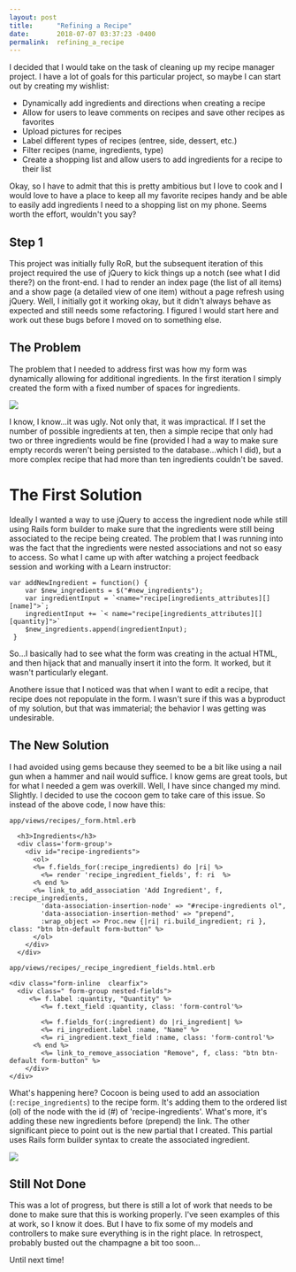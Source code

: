 ```yaml
---
layout: post
title:      "Refining a Recipe"
date:       2018-07-07 03:37:23 -0400
permalink:  refining_a_recipe
---
```



I decided that I would take on the task of cleaning up my recipe manager project. I have a lot of goals for this particular project, so maybe I can start out by creating my wishlist:

* Dynamically add ingredients and directions when creating a recipe
* Allow for users to leave comments on recipes and save other recipes as favorites
* Upload pictures for recipes
* Label different types of recipes (entree, side, dessert, etc.)
* Filter recipes (name, ingredients, type)
* Create a shopping list and allow users to add ingredients for a recipe to their list

Okay, so I have to admit that this is pretty ambitious but I love to cook and I would love to have a place to keep all my favorite recipes handy and be able to easily add ingredients I need to a shopping list on my phone. Seems worth the effort, wouldn't you say?

## Step 1
This project was initially fully RoR, but the subsequent iteration of this project required the use of jQuery to kick things up a notch (see what I did there?) on the front-end. I had to render an index page (the list of all items) and a show page (a detailed view of one item) without a page refresh using jQuery. Well, I initially got it working okay, but it didn't always behave as expected and still needs some refactoring. I figured I would start here and work out these bugs before I moved on to something else.

## The Problem
The problem that I needed to address first was how my form was dynamically allowing for additional ingredients. In the first iteration I simply created the form with a fixed number of spaces for ingredients. 

![](https://media.giphy.com/media/cPKWZB2aaB3rO/giphy.gif)

I know, I know...it was ugly. Not only that, it was impractical. If I set the number of possible ingredients at ten, then a simple recipe that only had two or three ingredients would be fine (provided I had a way to make sure empty records weren't being persisted to the database...which I did), but a more complex recipe that had more than ten ingredients couldn't be saved.

# The First Solution
Ideally I wanted a way to use jQuery to access the ingredient node while still using Rails form builder to make sure that the ingredients were still being associated to the recipe being created. The problem that I was running into was the fact that the ingredients were nested associations and not so easy to access. So what I came up with after watching a project feedback session and working with a Learn instructor:

```
var addNewIngredient = function() {
    var $new_ingredients = $("#new_ingredients");
    var ingredientInput = `<name="recipe[ingredients_attributes][][name]">`;
    ingredientInput += `< name="recipe[ingredients_attributes][][quantity]">`
    $new_ingredients.append(ingredientInput);
 }
 ```
 
So...I basically had to see what the form was creating in the actual HTML, and then hijack that and manually insert it into the form. It worked, but it wasn't particularly elegant.
 
 Anothere issue that I noticed was that when I want to edit a recipe, that recipe does not repopulate in the form. I wasn't sure if this was a byproduct of my solution, but that was immaterial; the behavior I was getting was undesirable.
 
 ## The New Solution
 I had avoided using gems because they seemed to be a bit like using a nail gun when a hammer and nail would suffice. I know gems are great tools, but for what I needed a gem was overkill. Well, I have since changed my mind. Slightly. I decided to use the cocoon gem to take care of this issue. So instead of the above code, I now have this:
 
```
app/views/recipes/_form.html.erb

  <h3>Ingredients</h3>
  <div class='form-group'>
    <div id="recipe-ingredients">
      <ol>
      <%= f.fields_for(:recipe_ingredients) do |ri| %>
        <%= render 'recipe_ingredient_fields', f: ri  %>
      <% end %>
      <%= link_to_add_association 'Add Ingredient', f, :recipe_ingredients,
        'data-association-insertion-node' => "#recipe-ingredients ol",
        'data-association-insertion-method' => "prepend",
        :wrap_object => Proc.new {|ri| ri.build_ingredient; ri }, class: "btn btn-default form-button" %>
      </ol>
    </div>
  </div>
```

```
app/views/recipes/_recipe_ingredient_fields.html.erb

<div class="form-inline  clearfix">
  <div class=" form-group nested-fields">
	 <%= f.label :quantity, "Quantity" %>
		<%= f.text_field :quantity, class: 'form-control'%>

		<%= f.fields_for(:ingredient) do |ri_ingredient| %>
		<%= ri_ingredient.label :name, "Name" %>
		<%= ri_ingredient.text_field :name, class: 'form-control'%>
	  <% end %>
		<%= link_to_remove_association "Remove", f, class: "btn btn-default form-button" %>
	</div>
</div>
```

What's happening here? Cocoon is being used to add an association (`:recipe_ingredients`) to the recipe form. It's adding them to the ordered list (ol) of the node with the id (#) of 'recipe-ingredients'. What's more, it's adding these new ingredients before (prepend) the link. The other significant piece to point out is the new partial that I created. This partial uses Rails form builder syntax to create the associated ingredient.

![](https://media.giphy.com/media/rjkJD1v80CjYs/giphy.gif)

## Still Not Done
This was a lot of progress, but there is still a lot of work that needs to be done to make sure that this is working properly. I've seen examples of this at work, so I know it does. But I have to fix some of my models and controllers to make sure everything is in the right place. In retrospect, probably busted out the champagne a bit too soon...

Until next time!

